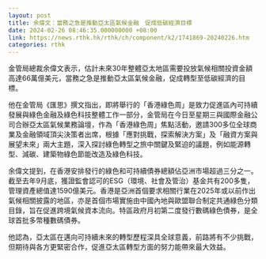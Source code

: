 ```yaml
---
layout: post
title: 余偉文：當務之急是推動亞太區氣候金融　促成低碳經濟目標
date: 2024-02-26 08:46:35.000000000 +08:00
link: https://news.rthk.hk/rthk/ch/component/k2/1741869-20240226.htm
categories: rthk
---
```


金管局總裁余偉文表示，估計未來30年整體亞太地區需要投放氣候相關投資金額高達66萬億美元，當務之急是推動亞太區氣候金融，促成轉型至低碳經濟的目標。

他在金管局《匯思》撰文指出，即將舉行的「香港綠色周」是致力促進區內可持續發展與綠色金融及綠色科技整體工作一部分，金管局在今日至星期三與國際金融公司合辦亞太區氣候業務論壇，作為「香港綠色周」焦點活動，邀請300多位全球商業及金融領域頂尖決策者出席，根據「應對挑戰，探索解決方案」及「融資方案與展望未來」兩大主題，深入探討綠色轉型之旅中關鍵及緊迫的議題，例如能源轉型、減碳、建築物綠色節能改造及綠色科技。

余偉文提到，在香港安排發行的綠色和可持續債券總額佔亞洲市場超過三分之一。截至去年9月底，獲證監會認可的ESG（環境、社會及管治）基金共有200多隻，管理資產總值達1590億美元。香港是亞洲首個要求相關行業在2025年或以前作出氣候相關披露的地區，亦是首個市場實施由中國內地與歐盟聯合制定共通綠色分類目錄，旨在促進跨境氣候資本流向。特區政府月初第二度發行數碼綠色債券，是全球首批多幣種數碼債券。

他認為，亞太區在邁向可持續未來的轉型歷程深具全球意義，前路將有不少挑戰，但期待與各方更緊密合作，促進亞太區轉型方面的努力能帶來最大效益。
